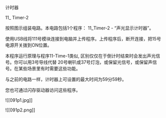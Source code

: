 计时器

11_ Timer-2

按照图示组装电路。本电路包括1个程序：
11_Timer-2 - “声光显示计时器”。

使用USB线将111号模块连接到电脑并上传程序。上传程序后，断开连接，把15号电源开关拨到ON位置。

本程序运行原理与程序11-Time-1类似, 区别仅仅在于倒计时结束时会发出声光信号。你可以用3号导线代替 20号喇叭或37号灯泡，或保留光信号，或保留声信号。在某些场景里有时需要这些功能。

与之前的电路一样，计时器上可设置的最大时间为59分59秒。

您也可通过闪存驱动器访问这些程序。

![[091p1.jpg]]

![[091p2.png]]